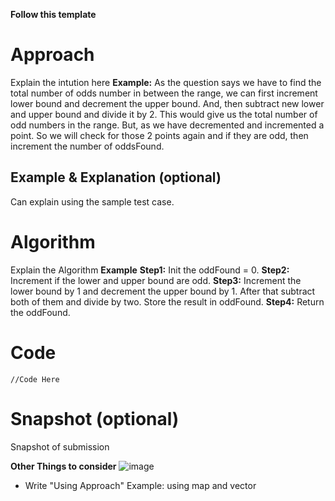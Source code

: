 **Follow this template**

# Approach
Explain the intution here
**Example:** As the question says we have to find the total number of odds number in between the range, we can first increment lower bound and decrement the upper bound. And, then subtract new lower and upper bound and divide it by 2. This would give us the total number of odd numbers in the range. But, as we have decremented and incremented a point. So we will check for those 2 points again and if they are odd, then increment the number of oddsFound.


## Example & Explanation (optional)
Can explain using the sample test case.

# Algorithm
Explain the Algorithm
**Example**
**Step1:** Init the oddFound = 0.
**Step2:** Increment if the lower and upper bound are odd.
**Step3:** Increment the lower bound by 1 and decrement the upper bound by 1. After that subtract both of them and divide by two. Store the result in oddFound.
**Step4:** Return the oddFound.

# Code
```
//Code Here
```

# Snapshot (optional)
Snapshot of submission 

**Other Things to consider**
![image](https://user-images.githubusercontent.com/98302924/166709133-09d039e4-da6d-41ec-b377-331097466fdf.png)
* Write "Using Approach"
Example: using map and vector
